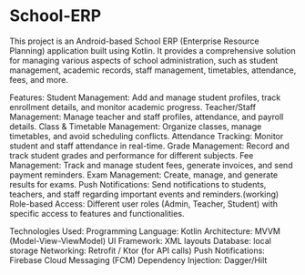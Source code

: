 # School-ERP
This project is an Android-based School ERP (Enterprise Resource Planning) application built using Kotlin. It provides a comprehensive solution for managing various aspects of school administration, such as student management, academic records, staff management, timetables, attendance, fees, and more.


Features:
Student Management: Add and manage student profiles, track enrollment details, and monitor academic progress.
Teacher/Staff Management: Manage teacher and staff profiles, attendance, and payroll details.
Class & Timetable Management: Organize classes, manage timetables, and avoid scheduling conflicts.
Attendance Tracking: Monitor student and staff attendance in real-time.
Grade Management: Record and track student grades and performance for different subjects.
Fee Management: Track and manage student fees, generate invoices, and send payment reminders.
Exam Management: Create, manage, and generate results for exams.
Push Notifications: Send notifications to students, teachers, and staff regarding important events and reminders.(working)
Role-based Access: Different user roles (Admin, Teacher, Student) with specific access to features and functionalities.

Technologies Used:
Programming Language: Kotlin
Architecture: MVVM (Model-View-ViewModel)
UI Framework: XML layouts
Database: local storage
Networking: Retrofit / Ktor (for API calls)
Push Notifications: Firebase Cloud Messaging (FCM)
Dependency Injection: Dagger/Hilt
